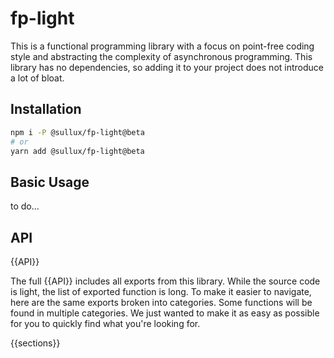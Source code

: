 # fp-light

This is a functional programming library with a focus on point-free coding style
and abstracting the complexity of asynchronous programming. This library has no
dependencies, so adding it to your project does not introduce a lot of bloat.

## Installation

```bash
npm i -P @sullux/fp-light@beta
# or
yarn add @sullux/fp-light@beta
```

## Basic Usage

to do...

## API

{{API}}

The full {{API}} includes all exports from this library. While the source code
is light, the list of exported function is long. To make it easier to navigate,
here are the same exports broken into categories. Some functions will be found
in multiple categories. We just wanted to make it as easy as possible for you to
quickly find what you're looking for.

{{sections}}
